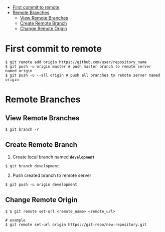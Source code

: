 * [First commit to remote](#first-commit-to-remote)
* [Remote Branches](#remote-branches)
  * [View Remote Branches](#view-remote-branches)
  * [Create Remote Branch](#create-remote-branch)
  * [Change Remote Origin](#change-remote-origin)
# First commit to remote
```shell
$ git remote add origin https://github.com/user/repository_name
$ git push -u origin master # push master branch to remote server named origin
$ git push -u --all origin # push all branches to remote server named origin
```
# Remote Branches
## View Remote Branches
```shell
$ git branch -r
```
## Create Remote Branch
1. Create local branch named **`development`**
```shell
$ git branch development
```
2. Push created branch to remote server
```shell
$ git push -u origin development
```

## Change Remote Origin
```shell
$ $ git remote set-url <remote_name> <remote_url>

# example
$ git remote set-url origin https://git-repo/new-repository.git
```
